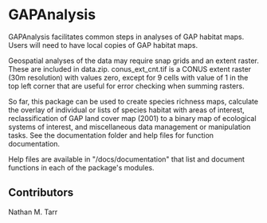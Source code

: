 
# GAPAnalysis
GAPAnalysis facilitates common steps in analyses of GAP habitat maps.  Users will need to have local copies of GAP habitat maps.  

Geospatial analyses of the data may require snap grids and an extent raster.  These are included in data.zip.  conus_ext_cnt.tif is a CONUS extent raster (30m resolution) with values zero, except for 9 cells with value of 1 in the top left corner that are useful for error checking when summing rasters.

So far, this package can be used to create species richness maps, calculate the overlay of individual or lists of species habitat with areas of interest, reclassification of GAP land cover map (2001) to a binary map of ecological systems of interest, and miscellaneous data management or manipulation tasks.  See the documentation folder and help files for function documentation.

Help files are available in "/docs/documentation" that list and document functions in each of the package's modules.

## Contributors
Nathan M. Tarr